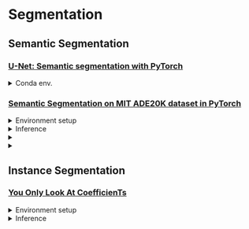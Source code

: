 # Segmentation


## Semantic Segmentation

### [U-Net: Semantic segmentation with PyTorch](https://github.com/milesial/Pytorch-UNet)
<details>

<summary>Conda env.</summary>

```bash
$ conda create -n UNet python=3.9 -y
$ conda activate UNet
```
  
</details>

### [Semantic Segmentation on MIT ADE20K dataset in PyTorch](https://github.com/CSAILVision/semantic-segmentation-pytorch)
<details>

<summary>Environment setup</summary>

```bash
$ conda create -n SemanticSegmentation python=3.7 -y
$ conda activate SemanticSegmentation

$ git clone https://github.com/CSAILVision/semantic-segmentation-pytorch
$ cd semantic-segmentation-pytorch/
$ pip install -r requirements.txt
>> scipy
>> torch>=0.4.1
>> torchvision
>> opencv-python
>> yacs
>> tqdm
```
  
</details>

<details>

<summary>Inference</summary>

```bash
$ chmod +x demo_test.sh
$ ./demo_test.sh
  
$ python3 -u test.py \
    --imgs bentley.jpg \
    --cfg config/ade20k-resnet50dilated-ppm_deepsup.yaml \
    DIR ckpt/ade20k-resnet50dilated-ppm_deepsup \
    TEST.result ./ \
    TEST.checkpoint epoch_20.pth
```

</details>

<details>

<summary></summary>

</details>




<details>

<summary></summary>

</details>


## Instance Segmentation

### [You Only Look At CoefficienTs](https://github.com/dbolya/yolact)
<details>

<summary>Environment setup</summary>

```bash


$ git clone https://github.com/dbolya/yolact.git
$ cd yolact/
$ conda env create -f environment.yml
$ conda activate yolact-env
$ # Cython needs to be installed before pycocotools
$ pip install cython
$ pip install opencv-python pillow pycocotools matplotlib 
```
  
</details>

<details>

<summary>Inference</summary>

```bash
$ chmod +x demo_test.sh
$ ./demo_test.sh
  
$ python3 -u test.py \
    --imgs bentley.jpg \
    --cfg config/ade20k-resnet50dilated-ppm_deepsup.yaml \
    DIR ckpt/ade20k-resnet50dilated-ppm_deepsup \
    TEST.result ./ \
    TEST.checkpoint epoch_20.pth
```

</details>

